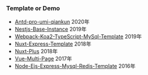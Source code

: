 
### Template or Demo

- [Antd-pro-umi-qiankun](./Antd-pro-umi-qiankun) 2020年
- [Nestjs-Base-Instance](./Nestjs-Base-Instance) 2019年
- [Webpack-Koa2-TypeScript-MySql-Template](./Webpack-Koa2-TypeScript-MySql-Template) 2019年
- [Nuxt-Express-Template](./Nuxt-Express-Template) 2018年
- [Nuxt-Plus](./Nuxt-Plus) 2018年
- [Vue-Multi-Page](./Vue-Multi-Page) 2017年
- [Node-Ejs-Express-Mysql-Redis-Template](./Node-Ejs-Express-Mysql-Redis-Template) 2016年